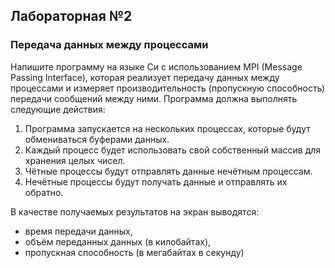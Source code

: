 ## Лабораторная №2
### Передача данных между процессами
Напишите программу на языке Си с использованием MPI (Message Passing Interface), которая реализует передачу данных между процессами и измеряет производительность (пропускную способность) передачи сообщений между ними. Программа должна выполнять следующие действия:
  1) Программа запускается на нескольких процессах, которые будут обмениваться буферами данных.
  2) Каждый процесс будет использовать свой собственный массив для хранения целых чисел.
  3) Чётные процессы будут отправлять данные нечётным процессам.
  4) Нечётные процессы будут получать данные и отправлять их обратно.

В качестве получаемых результатов на экран выводятся:
  * время передачи данных,
  * объём переданных данных (в килобайтах),
  * пропускная способность (в мегабайтах в секунду)
